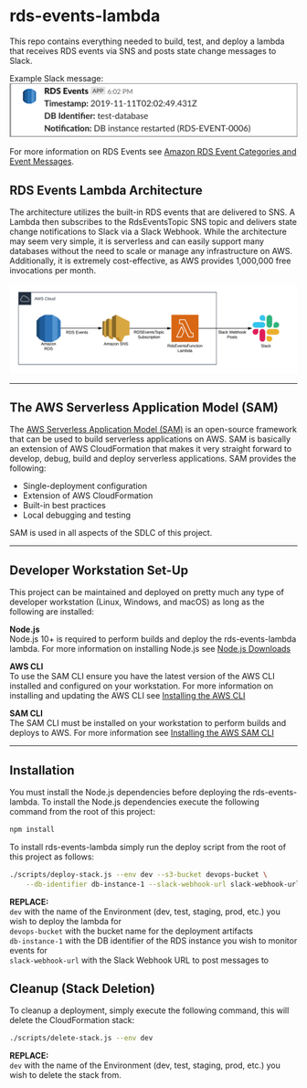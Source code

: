 # rds-events-lambda
This repo contains everything needed to build, test, and deploy a lambda that receives RDS events via
SNS and posts state change messages to Slack.

Example Slack message:
![RDS Events Slack Message](images/rds-events-slack-message.png)

For more information on RDS Events see [Amazon RDS Event Categories and Event Messages](https://docs.aws.amazon.com/AmazonRDS/latest/UserGuide/USER_Events.html#USER_Events.Messages).

## RDS Events Lambda Architecture
The architecture utilizes the built-in RDS events that are delivered to SNS.  A Lambda then subscribes to the RdsEventsTopic SNS topic and delivers state change notifications to Slack via a Slack Webhook.  While the architecture may seem very simple, it is serverless and can easily support many databases without the need to scale or manage any infrastructure on AWS.  Additionally, it is extremely cost-effective, as AWS provides 1,000,000 free invocations per month.  

![RDS-Events-Lambda Architecture](images/rds-events-architecture.png)

___

## The AWS Serverless Application Model (SAM)

The [AWS Serverless Application Model (SAM)](https://docs.aws.amazon.com/serverless-application-model/latest/developerguide/) is an open-source framework that can be used to build serverless applications on AWS.  SAM is basically an extension of AWS CloudFormation that makes it very straight forward to develop, debug, build and deploy serverless applications.  SAM provides the following:  

* Single-deployment configuration
* Extension of AWS CloudFormation
* Built-in best practices
* Local debugging and testing

SAM is used in all aspects of the SDLC of this project.

___

## Developer Workstation Set-Up
This project can be maintained and deployed on pretty much any type of developer workstation (Linux, Windows, and macOS) as long as the following are installed:

**Node.js**  
Node.js 10+ is required to perform builds and deploy the rds-events-lambda lambda.  For more information on installing Node.js see [Node.js Downloads](https://nodejs.org/en/download/)

**AWS CLI**  
To use the SAM CLI ensure you have the latest version of the AWS CLI installed and configured on your workstation.  For more information on installing and updating the AWS CLI see [Installing the AWS CLI](https://docs.aws.amazon.com/cli/latest/userguide/cli-chap-install.html)

**SAM CLI**  
The SAM CLI must be installed on your workstation to perform builds and deploys to AWS. For more information see [Installing the AWS SAM CLI](https://docs.aws.amazon.com/serverless-application-model/latest/developerguide/serverless-sam-cli-install.html) 

___

## Installation

You must install the Node.js dependencies before deploying the rds-events-lambda.  To install the Node.js dependencies execute the following command from the root of this project:
```bash
npm install
```

To install rds-events-lambda simply run the deploy script from the root of this project as follows:
```bash
./scripts/deploy-stack.js --env dev --s3-bucket devops-bucket \
    --db-identifier db-instance-1 --slack-webhook-url slack-webhook-url
```
**REPLACE:**  
```dev``` with the name of the Environment (dev, test, staging, prod, etc.) you wish to deploy the lambda for  
 ```devops-bucket``` with the bucket name for the deployment artifacts  
 ```db-instance-1``` with the DB identifier of the RDS instance you wish to monitor events for  
 ```slack-webhook-url``` with the Slack Webhook URL to post messages to 

## Cleanup (Stack Deletion)
To cleanup a deployment, simply execute the following command, this will delete the CloudFormation stack:
```bash
./scripts/delete-stack.js --env dev
```

**REPLACE:**  
 ```dev``` with the name of the Environment (dev, test, staging, prod, etc.) you wish to delete the stack from.  
